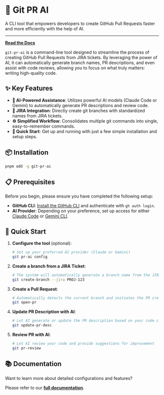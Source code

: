 # 🚀 Git PR AI

A CLI tool that empowers developers to create GitHub Pull Requests faster and more efficiently with the help of AI.

---

**[Read the Docs](https://leochiu-a.github.io/git-pr-ai/intro)**

`git-pr-ai` is a command-line tool designed to streamline the process of creating GitHub Pull Requests from JIRA tickets. By leveraging the power of AI, it can automatically generate branch names, PR descriptions, and even assist with code reviews, allowing you to focus on what truly matters: writing high-quality code.

## ✨ Key Features

- **🤖 AI-Powered Assistance**: Utilizes powerful AI models (Claude Code or Gemini) to automatically generate PR descriptions and review code.
- **🎫 JIRA Integration**: Directly create git branches with standardized names from JIRA tickets.
- **⚙️ Simplified Workflow**: Consolidates multiple git commands into single, easy-to-remember commands.
- **🚀 Quick Start**: Get up and running with just a few simple installation and setup steps.

## 📦 Installation

```bash
pnpm add -g git-pr-ai
```

## 📋 Prerequisites

Before you begin, please ensure you have completed the following setup:

- **GitHub CLI**: [Install the GitHub CLI](https://cli.github.com/) and authenticate with `gh auth login`.
- **AI Provider**: Depending on your preference, set up access for either [Claude Code](https://console.anthropic.com/dashboard) or [Gemini CLI](https://ai.google.dev/tutorials/gemini_cli_quickstart).

## 🚀 Quick Start

1.  **Configure the tool** (optional):

    ```bash
    # Set up your preferred AI provider (Claude or Gemini)
    git pr-ai config
    ```

2.  **Create a branch from a JIRA Ticket**:

    ```bash
    # The system will automatically generate a branch name from the JIRA ticket ID (e.g., PROJ-123)
    git create-branch --jira PROJ-123
    ```

3.  **Create a Pull Request**:

    ```bash
    # Automatically detects the current branch and initiates the PR creation process
    git open-pr
    ```

4.  **Update PR Description with AI**:

    ```bash
    # Let AI generate or update the PR description based on your code changes
    git update-pr-desc
    ```

5.  **Review PR with AI**:
    ```bash
    # Let AI review your code and provide suggestions for improvement
    git pr-review
    ```

## 📚 Documentation

Want to learn more about detailed configurations and features?

Please refer to our **[full documentation](https://leochiu-a.github.io/git-pr-ai/intro)**.
